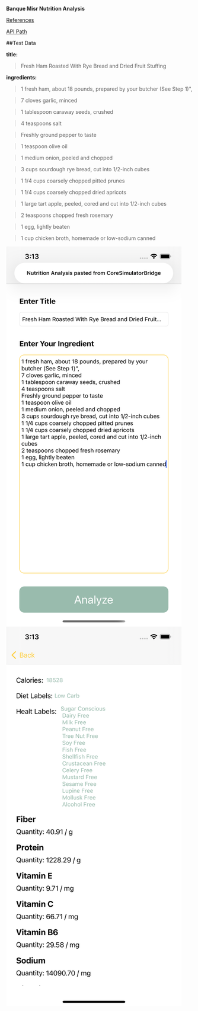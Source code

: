 **Banque Misr Nutrition Analysis**

[References](https://developer.edamam.com/edamam-docs-nutrition-api)

[API Path](https://api.edamam.com/api/nutrition-details)


##Test Data

******title:******

>Fresh Ham Roasted With Rye Bread and Dried Fruit Stuffing

******ingredients:******

>1 fresh ham, about 18 pounds, prepared by your butcher (See Step 1)",

>7 cloves garlic, minced

>1 tablespoon caraway seeds, crushed

>4 teaspoons salt

>Freshly ground pepper to taste

>1 teaspoon olive oil

>1 medium onion, peeled and chopped

>3 cups sourdough rye bread, cut into 1/2-inch cubes

>1 1/4 cups coarsely chopped pitted prunes

>1 1/4 cups coarsely chopped dried apricots

>1 large tart apple, peeled, cored and cut into 1/2-inch cubes

>2 teaspoons chopped fresh rosemary

>1 egg, lightly beaten

>1 cup chicken broth, homemade or low-sodium canned


![Alt Text](/screenshots/home.png)
![Alt Text](/screenshots/analysis.png)
